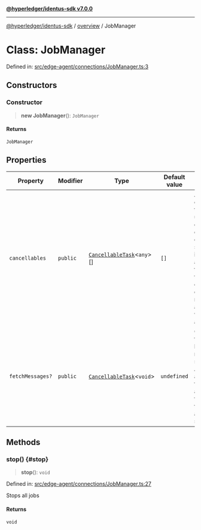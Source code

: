 [**@hyperledger/identus-sdk v7.0.0**](../../README.md)

***

[@hyperledger/identus-sdk](../../README.md) / [overview](../README.md) / JobManager

# Class: JobManager

Defined in: [src/edge-agent/connections/JobManager.ts:3](https://github.com/hyperledger/identus-edge-agent-sdk-ts/blob/96423ee84b124a31ce63036d9d623d1cb73a13c2/src/edge-agent/connections/JobManager.ts#L3)

## Constructors

### Constructor

> **new JobManager**(): `JobManager`

#### Returns

`JobManager`

## Properties

| Property | Modifier | Type | Default value | Description | Defined in |
| ------ | ------ | ------ | ------ | ------ | ------ |
| <a id="cancellables"></a> `cancellables` | `public` | [`CancellableTask`](CancellableTask.md)\<`any`\>[] | `[]` | An array with cancellable tasks, mainly used to store one or multiple didcomm connections in storage implementation at the same time. All of them can be cancelled despite they run asyncronously when the Edge agent stops | [src/edge-agent/connections/JobManager.ts:13](https://github.com/hyperledger/identus-edge-agent-sdk-ts/blob/96423ee84b124a31ce63036d9d623d1cb73a13c2/src/edge-agent/connections/JobManager.ts#L13) |
| <a id="fetchmessages"></a> `fetchMessages?` | `public` | [`CancellableTask`](CancellableTask.md)\<`void`\> | `undefined` | Cancellable task used to listen for new messages, stopping the Agent should also stop this from running and destroy the instance of the task until agent is started again | [src/edge-agent/connections/JobManager.ts:21](https://github.com/hyperledger/identus-edge-agent-sdk-ts/blob/96423ee84b124a31ce63036d9d623d1cb73a13c2/src/edge-agent/connections/JobManager.ts#L21) |

## Methods

### stop() {#stop}

> **stop**(): `void`

Defined in: [src/edge-agent/connections/JobManager.ts:27](https://github.com/hyperledger/identus-edge-agent-sdk-ts/blob/96423ee84b124a31ce63036d9d623d1cb73a13c2/src/edge-agent/connections/JobManager.ts#L27)

Stops all jobs

#### Returns

`void`
